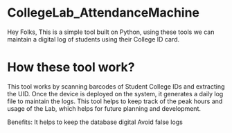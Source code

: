 # CollegeLab_AttendanceMachine

Hey Folks,
This is a simple tool built on Python, using these tools we can maintain a digital log of students using their College ID card.

# How these tool work?

This tool works by scanning barcodes of Student College IDs and extracting the UID.
Once the device is deployed on the system, it generates a daily log file to maintain the logs.
This tool helps to keep track of the peak hours and usage of the Lab, which helps for future planning and development.


Benefits:
It helps to keep the database digital
Avoid false logs
